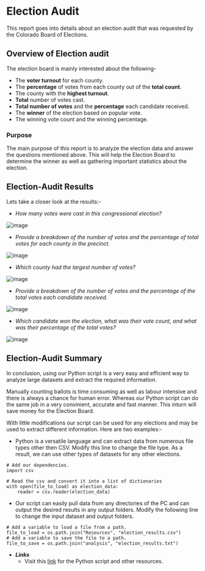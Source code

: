 # Election Audit
This report goes into details about an election audit that was requested by the Colorado Board of Elections.

## Overview of Election audit
The election board is mainly interested about the following-
* The **voter turnout** for each county.
* The **percentage** of votes from each county out of the **total count**.
* The county with the **highest turnout**.
* **Total** number of votes cast.
* **Total number of votes** and the **percentage** each candidate received.
* The **winner** of the election based on popular vote.
* The winning vote count and the winning percentage.

### Purpose
The main purpose of this report is to analyze the election data and answer the questions mentioned above. This will help the Election Board to determine the winner as well as gathering important statistics about the election.

## Election-Audit Results
Lets take a closer look at the results:-
* _How many votes were cast in this congressional election?_

![image](https://user-images.githubusercontent.com/93144225/142713458-19c89e27-e652-4709-9dbd-af8ef0dfacab.png)

* _Provide a breakdown of the number of votes and the percentage of total votes for each county in the precinct._

![image](https://user-images.githubusercontent.com/93144225/142713492-21483446-fac2-40d5-bec7-79a735176825.png)

* _Which county had the largest number of votes?_

![image](https://user-images.githubusercontent.com/93144225/142713509-b3d57aa3-fc1f-471b-98c9-df6e8449ff93.png)

* _Provide a breakdown of the number of votes and the percentage of the total votes each candidate received._

![image](https://user-images.githubusercontent.com/93144225/142713538-2c991d01-cad4-4da0-9b6b-2a3369d0ee63.png)

* _Which candidate won the election, what was their vote count, and what was their percentage of the total votes?_

![image](https://user-images.githubusercontent.com/93144225/142713555-fe11722f-11b9-42f6-9fdc-d5638bf113d4.png)

## Election-Audit Summary
In conclusion, using our Python script is a very easy and efficient way to analyze large datasets and extract the required information.

Manually counting ballots is time consuming as well as labour intensive and there is always a chance for human error. Whereas our Python script can do the same job in a very convinient, accurate and fast manner. This inturn will save money for the Election Board.

With little modifications our script can be used for any elections and may be used to extract different information. Here are two examples:-
* Python is a versatile language and can extract data from numerous file types other then CSV. Modify this line to change the file type. As a result, we can use other types of datasets for any other elections. 

```
# Add our dependencies.
import csv
```

```
# Read the csv and convert it into a list of dictionaries
with open(file_to_load) as election_data:
    reader = csv.reader(election_data)
```

* Our script can easily pull data from any directories of the PC and can output the desired results in any output folders. Modify the following line to change the input dataset and output folders.

```
# Add a variable to load a file from a path.
file_to_load = os.path.join("Resources", "election_results.csv")
# Add a variable to save the file to a path.
file_to_save = os.path.join("analysis", "election_results.txt")
```

* _**Links**_
  * Visit this [link](https://github.com/tanzimamin2/Election_Analysis) for the Python script and other resources.
   
